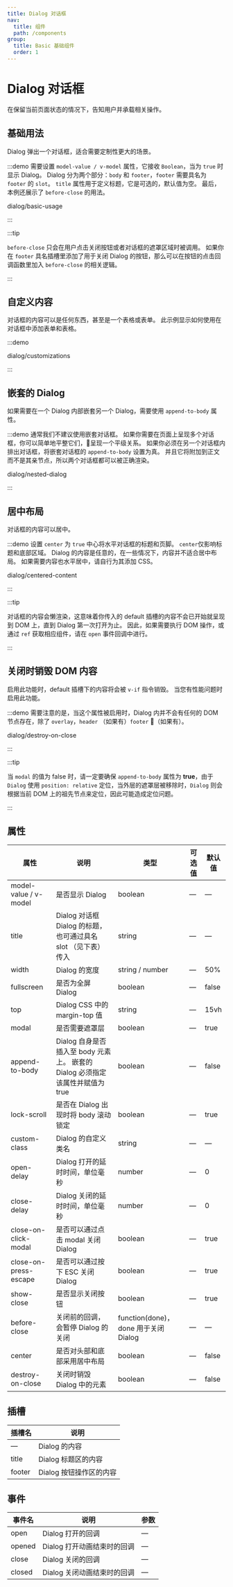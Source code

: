 ```yaml
---
title: Dialog 对话框
nav:
  title: 组件
  path: /components
group:
  title: Basic 基础组件
  order: 1
---
```

# Dialog 对话框

在保留当前页面状态的情况下，告知用户并承载相关操作。

<style lang="scss" scoped>
.example-showcase {
  .dialog-footer button:first-child {
    margin-right: 10px;
  }
  .full-image {
    width: 100%;
  }
  .el-dialog__wrapper {
    margin: 0;
  }
  .el-select {
    width: 300px;
  }
  .el-input {
    width: 300px;
  }
  .el-button--text {
    margin-right: 15px;
  }
}
</style>

## 基础用法

Dialog 弹出一个对话框，适合需要定制性更大的场景。

:::demo 需要设置 `model-value / v-model` 属性，它接收 `Boolean`，当为 `true` 时显示 Dialog。 Dialog 分为两个部分：`body` 和 `footer`，`footer` 需要具名为 `footer` 的 `slot`。 `title` 属性用于定义标题，它是可选的，默认值为空。 最后，本例还展示了 `before-close` 的用法。

dialog/basic-usage

:::

:::tip

`before-close` 只会在用户点击关闭按钮或者对话框的遮罩区域时被调用。 如果你在 `footer` 具名插槽里添加了用于关闭 Dialog 的按钮，那么可以在按钮的点击回调函数里加入 `before-close` 的相关逻辑。

:::

## 自定义内容

对话框的内容可以是任何东西，甚至是一个表格或表单。 此示例显示如何使用在对话框中添加表单和表格。

:::demo

dialog/customizations

:::

## 嵌套的 Dialog

如果需要在一个 Dialog 内部嵌套另一个 Dialog，需要使用 `append-to-body` 属性。

:::demo 通常我们不建议使用嵌套对话框。 如果你需要在页面上呈现多个对话框，你可以简单地平整它们，呈现一个平级关系。 如果你必须在另一个对话框内排出对话框，将嵌套对话框的 `append-to-body` 设置为真。 并且它将附加到正文而不是其亲节点，所以两个对话框都可以被正确渲染。

dialog/nested-dialog

:::

## 居中布局

对话框的内容可以居中。

:::demo 设置 `center` 为 `true` 中心将水平对话框的标题和页脚。 `center`仅影响标题和底部区域。 Dialog 的内容是任意的，在一些情况下，内容并不适合居中布局。 如果需要内容也水平居中，请自行为其添加 CSS。

dialog/centered-content

:::

:::tip

对话框的内容会懒渲染，这意味着你传入的 default 插槽的内容不会已开始就呈现到 DOM 上，直到 Dialog 第一次打开为止。 因此，如果需要执行 DOM 操作，或通过 `ref` 获取相应组件，请在 `open` 事件回调中进行。

:::

## 关闭时销毁 DOM 内容

启用此功能时，default 插槽下的内容将会被 `v-if` 指令销毁。 当您有性能问题时启用此功能。

:::demo 需要注意的是，当这个属性被启用时，Dialog 内并不会有任何的 DOM 节点存在，除了 `overlay`，`header` （如果有）`footer` （如果有）。

dialog/destroy-on-close

:::

:::tip

当 `modal` 的值为 false 时，请一定要确保 `append-to-body` 属性为 **true**，由于 `Dialog` 使用 `position: relative` 定位，当外层的遮罩层被移除时，`Dialog` 则会根据当前 DOM 上的祖先节点来定位，因此可能造成定位问题。

:::

## 属性

| 属性                    | 说明                                                   | 类型                              | 可选值 | 默认值   |
| --------------------- | ---------------------------------------------------- | ------------------------------- | --- | ----- |
| model-value / v-model | 是否显示 Dialog                                          | boolean                         | —   | —     |
| title                 | Dialog 对话框 Dialog 的标题， 也可通过具名 slot （见下表）传入           | string                          | —   | —     |
| width                 | Dialog 的宽度                                           | string / number                 | —   | 50%   |
| fullscreen            | 是否为全屏 Dialog                                         | boolean                         | —   | false |
| top                   | Dialog CSS 中的 margin-top 值                           | string                          | —   | 15vh  |
| modal                 | 是否需要遮罩层                                              | boolean                         | —   | true  |
| append-to-body        | Dialog 自身是否插入至 body 元素上。 嵌套的 Dialog 必须指定该属性并赋值为 true | boolean                         | —   | false |
| lock-scroll           | 是否在 Dialog 出现时将 body 滚动锁定                            | boolean                         | —   | true  |
| custom-class          | Dialog 的自定义类名                                        | string                          | —   | —     |
| open-delay            | Dialog 打开的延时时间，单位毫秒                                  | number                          | —   | 0     |
| close-delay           | Dialog 关闭的延时时间，单位毫秒                                  | number                          | —   | 0     |
| close-on-click-modal  | 是否可以通过点击 modal 关闭 Dialog                             | boolean                         | —   | true  |
| close-on-press-escape | 是否可以通过按下 ESC 关闭 Dialog                               | boolean                         | —   | true  |
| show-close            | 是否显示关闭按钮                                             | boolean                         | —   | true  |
| before-close          | 关闭前的回调，会暂停 Dialog 的关闭                                | function(done)，done 用于关闭 Dialog | —   | —     |
| center                | 是否对头部和底部采用居中布局                                       | boolean                         | —   | false |
| destroy-on-close      | 关闭时销毁 Dialog 中的元素                                    | boolean                         | —   | false |

## 插槽

| 插槽名    | 说明              |
| ------ | --------------- |
| —      | Dialog 的内容      |
| title  | Dialog 标题区的内容   |
| footer | Dialog 按钮操作区的内容 |

## 事件

| 事件名    | 说明                | 参数 |
| ------ | ----------------- | -- |
| open   | Dialog 打开的回调      | —  |
| opened | Dialog 打开动画结束时的回调 | —  |
| close  | Dialog 关闭的回调      | —  |
| closed | Dialog 关闭动画结束时的回调 | —  |
